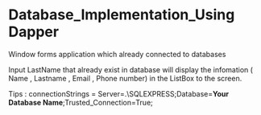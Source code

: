 # Database_Implementation_Using Dapper


Window forms application which already connected to databases


Input LastName that already exist in database will display the infomation ( Name , Lastname , Email , Phone number) in the ListBox to the screen.


Tips : connectionStrings = Server=.\SQLEXPRESS;Database=**Your Database Name**;Trusted_Connection=True; 


